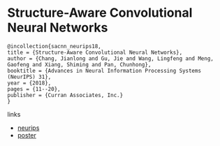 # Structure-Aware Convolutional Neural Networks

```
@incollection{sacnn_neurips18,
title = {Structure-Aware Convolutional Neural Networks},
author = {Chang, Jianlong and Gu, Jie and Wang, Lingfeng and Meng, Gaofeng and Xiang, Shiming and Pan, Chunhong},
booktitle = {Advances in Neural Information Processing Systems (NeurIPS) 31},
year = {2018},
pages = {11--20},
publisher = {Curran Associates, Inc.}
}
```

links
- [neurips](https://nips.cc/Conferences/2018/Schedule?showEvent=11029)
- [poster](https://github.com/vector-1127/SACNNs/blob/master/poster/0033-SACNN-poster.pdf)
